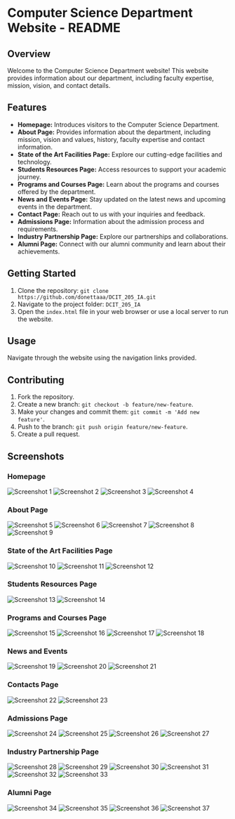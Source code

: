 # Computer Science Department Website - README

## Overview

Welcome to the Computer Science Department website! This website provides information about our department, including faculty expertise, mission, vision, and contact details.

## Features

- **Homepage:** Introduces visitors to the Computer Science Department.
- **About Page:** Provides information about the department, including mission, vision and values, history, faculty expertise and contact information.
- **State of the Art Facilities Page:** Explore our cutting-edge facilities and technology.
- **Students Resources Page:** Access resources to support your academic journey.
- **Programs and Courses Page:** Learn about the programs and courses offered by the department.
- **News and Events Page:** Stay updated on the latest news and upcoming events in the department.
- **Contact Page:** Reach out to us with your inquiries and feedback.
- **Admissions Page:** Information about the admission process and requirements.
- **Industry Partnership Page:** Explore our partnerships and collaborations.
- **Alumni Page:** Connect with our alumni community and learn about their achievements.

## Getting Started

1. Clone the repository: `git clone https://github.com/donettaaa/DCIT_205_IA.git`
2. Navigate to the project folder: `DCIT_205_IA`
3. Open the `index.html` file in your web browser or use a local server to run the website.

## Usage

Navigate through the website using the navigation links provided.

## Contributing

1. Fork the repository.
2. Create a new branch: `git checkout -b feature/new-feature`.
3. Make your changes and commit them: `git commit -m 'Add new feature'`.
4. Push to the branch: `git push origin feature/new-feature`.
5. Create a pull request.

## Screenshots

### Homepage
![Screenshot 1](screenshots/Screenshot%20(17).png)
![Screenshot 2](screenshots/Screenshot%20(18).png)
![Screenshot 3](screenshots/Screenshot%20(19).png)
![Screenshot 4](screenshots/Screenshot%20(20).png)

### About Page
![Screenshot 5](screenshots/Screenshot%20(21).png)
![Screenshot 6](screenshots/Screenshot%20(22).png)
![Screenshot 7](screenshots/Screenshot%20(23).png)
![Screenshot 8](screenshots/Screenshot%20(24).png)
![Screenshot 9](screenshots/Screenshot%20(25).png)

### State of the Art Facilities Page
![Screenshot 10](screenshots/Screenshot%20(26).png)
![Screenshot 11](screenshots/Screenshot%20(27).png)
![Screenshot 12](screenshots/Screenshot%20(28).png)

### Students Resources Page
![Screenshot 13](screenshots/Screenshot%20(52).png)
![Screenshot 14](screenshots/Screenshot%20(53).png)

### Programs and Courses Page
![Screenshot 15](screenshots/Screenshot%20(29).png)
![Screenshot 16](screenshots/Screenshot%20(30).png)
![Screenshot 17](screenshots/Screenshot%20(31).png)
![Screenshot 18](screenshots/Screenshot%20(32).png)

### News and Events
![Screenshot 19](screenshots/Screenshot%20(33).png)
![Screenshot 20](screenshots/Screenshot%20(34).png)
![Screenshot 21](screenshots/Screenshot%20(35).png)

### Contacts Page
![Screenshot 22](screenshots/Screenshot%20(36).png)
![Screenshot 23](screenshots/Screenshot%20(37).png)

### Admissions Page
![Screenshot 24](screenshots/Screenshot%20(38).png)
![Screenshot 25](screenshots/Screenshot%20(39).png)
![Screenshot 26](screenshots/Screenshot%20(40).png)
![Screenshot 27](screenshots/Screenshot%20(41).png)

### Industry Partnership Page
![Screenshot 28](screenshots/Screenshot%20(42).png)
![Screenshot 29](screenshots/Screenshot%20(43).png)
![Screenshot 30](screenshots/Screenshot%20(44).png)
![Screenshot 31](screenshots/Screenshot%20(45).png)
![Screenshot 32](screenshots/Screenshot%20(46).png)
![Screenshot 33](screenshots/Screenshot%20(47).png)

### Alumni Page
![Screenshot 34](screenshots/Screenshot%20(48).png)
![Screenshot 35](screenshots/Screenshot%20(49).png)
![Screenshot 36](screenshots/Screenshot%20(50).png)
![Screenshot 37](screenshots/Screenshot%20(51).png)

